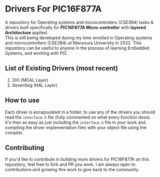# Drivers For PIC16F877A

A repository for Operating systems and microcontrollers (CSE394) tasks & drivers built specifically for **PIC16F877A Micro-controller** with **layered Architecture** applied.  
This is still being developed during my time enrolled in Operating systems and microcontrollers (CSE394) at Mansoura University in 2022.
This repository can be useful to anyone in the process of learning Embedded Systems, and working with PIC.

## List of Existing Drivers (most recent)
1. DIO (MCAL Layer)
2. SevenSeg (HAL Layer)

## How to use
Each driver is encapsulated in a folder, to use any of the drivers you should read the `interface.h` file (fully commented on what every function does). 
It's then as easy as just including the `interface.h` file in your work and compiling the driver implementation files with your object file using the compiler. 

## Contributing 
If you'd like to contribute in building more drivers for PIC16F877A on this repository, feel free to fork and PR you work. I am always open to contributions and growing this work to give back to the community.